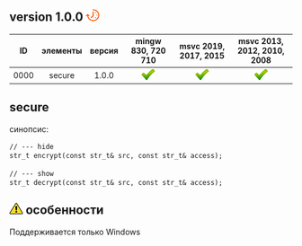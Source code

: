 ﻿
[P]: ../images/progress.png
[V]: ../images/success.png
[X]: ../images/failed.png
[D]: ../images/danger.png
[E]: ../images/empty.png
[N]: ../images/na.png

version 1.0.0  [![P]][M]
---

| **ID** | элементы | версия | mingw 830, 720 710 | msvc 2019, 2017, 2015 | msvc 2013, 2012, 2010, 2008 |  
|:------:|:--------:|:------:|:------------------:|:---------------------:|:---------------------------:|  
|  0000  | secure   | 1.0.0  |   [![V]][MINGW]    |  [![V]][VS-NEW]       | [![V]][VS-OLD]              |  

[M]: #secure                 "получение псевдорандомных чисел"  
[MINGW]:   #mingw-new        "поддержка компиляторов mingw"  
[VS-NEW]:  #msvc-new         "поддержка новых компиляторов msvc"  
[VS-OLD]:  #msvc-old         "поддержка старых компиляторов msvc"  

secure  
----

синопсис:

```
// --- hide
str_t encrypt(const str_t& src, const str_t& access);

// --- show
str_t decrypt(const str_t& src, const str_t& access);
```

[![D]][M] особенности
---------------------
Поддерживается только Windows

